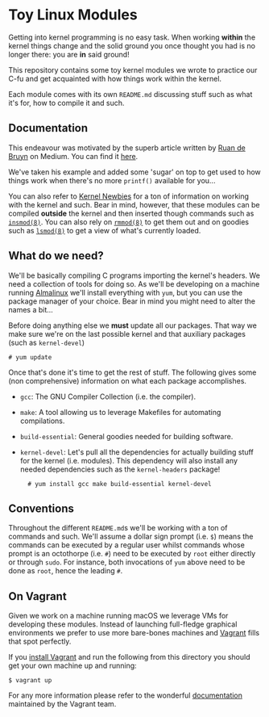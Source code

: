 # Toy Linux Modules
Getting into kernel programming is no easy task. When working **within** the kernel things
change and the solid ground you once thought you had is no longer there: you are **in** said
ground!

This repository contains some toy kernel modules we wrote to practice our C-fu and get acquainted
with how things work within the kernel.

Each module comes with its own `README.md` discussing stuff such as what it's for, how to compile
it and such.

## Documentation
This endeavour was motivated by the superb article written by [Ruan de Bruyn](https://medium.com/@bruynrd)
on Medium. You can find it [here](https://medium.com/dvt-engineering/how-to-write-your-first-linux-kernel-module-cf284408beeb).

We've taken his example and added some 'sugar' on top to get used to how things work when there's
no more `printf()` available for you...

You can also refer to [Kernel Newbies](https://kernelnewbies.org) for a ton of information on working
with the kernel and such. Bear in mind, however, that these modules can be compiled **outside** the kernel
and then inserted though commands such as [`insmod(8)`](https://www.man7.org/linux/man-pages/man8/insmod.8.html).
You can also rely on [`rmmod(8)`](https://www.man7.org/linux/man-pages/man8/rmmod.8.html) to get them out and
on goodies such as [`lsmod(8)`](https://www.man7.org/linux/man-pages/man8/lsmod.8.html) to get a view of what's
currently loaded.

## What do we need?
We'll be basically compiling C programs importing the kernel's headers. We need a collection of tools for
doing so. As we'll be developing on a machine running [Almalinux](https://almalinux.org) we'll install
everything with `yum`, but you can use the package manager of your choice. Bear in mind you might need to
alter the names a bit...

Before doing anything else we **must** update all our packages. That way we make sure we're on the
last possible kernel and that auxiliary packages (such as `kernel-devel`)

    # yum update

Once that's done it's time to get the rest of stuff. The following gives some (non comprehensive)
information on what each package accomplishes.

- `gcc`:             The GNU Compiler Collection (i.e. the compiler).

- `make`:            A tool allowing us to leverage Makefiles for automating compilations.

- `build-essential`: General goodies needed for building software.

- `kernel-devel`:    Let's pull all the dependencies for actually building stuff for the
                     kernel (i.e. modules). This dependency will also install any needed
                     dependencies such as the `kernel-headers` package!

        # yum install gcc make build-essential kernel-devel


## Conventions
Throughout the different `README.md`s we'll be working with a ton of commands and such. We'll
assume a dollar sign prompt (i.e. `$`) means the commands can be executed by a regular user
whilst commands whose prompt is an octothorpe (i.e. `#`) need to be executed by `root` either
directly or through `sudo`. For instance, both invocations of `yum` above need to be done as
`root`, hence the leading `#`.

## On Vagrant
Given we work on a machine running macOS we leverage VMs for developing these modules. Instead
of launching full-fledge graphical environments we prefer to use more bare-bones machines and
[Vagrant](https://www.vagrantup.com) fills that spot perfectly.

If you [install Vagrant](https://developer.hashicorp.com/vagrant/downloads?product_intent=vagrant)
and run the following from this directory you should get your own machine up and running:

    $ vagrant up

For any more information please refer to the wonderful [documentation](https://developer.hashicorp.com/vagrant/docs)
maintained by the Vagrant team.
